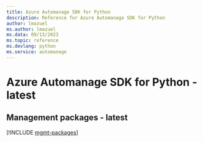 ```yaml
---
title: Azure Automanage SDK for Python
description: Reference for Azure Automanage SDK for Python
author: lmazuel
ms.author: lmazuel
ms.data: 09/13/2023
ms.topic: reference
ms.devlang: python
ms.service: automanage
---
```

# Azure Automanage SDK for Python - latest

## Management packages - latest
[!INCLUDE [mgmt-packages](automanage-mgmt-index.md)]